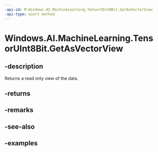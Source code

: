```yaml
---
-api-id: M:Windows.AI.MachineLearning.TensorUInt8Bit.GetAsVectorView
-api-type: winrt method
---
```


<!-- Method syntax.
public IVectorView<byte> TensorUInt8Bit.GetAsVectorView()
-->

# Windows.AI.MachineLearning.TensorUInt8Bit.GetAsVectorView

## -description
Returns a read only view of the data.
## -returns

## -remarks

## -see-also

## -examples
